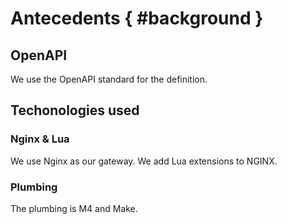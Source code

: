 # Antecedents { #background }

## OpenAPI

We use the OpenAPI standard for the definition.

## Techonologies used

### Nginx & Lua

We use Nginx as our gateway. We add Lua extensions to NGINX.

### Plumbing

The plumbing is M4 and Make.

